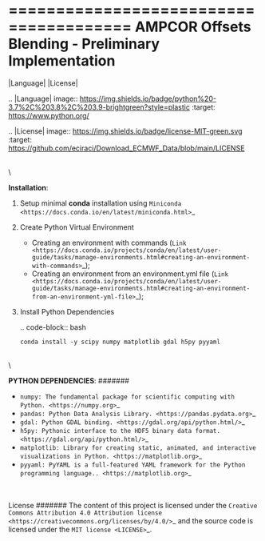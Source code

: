 =======================================
AMPCOR Offsets Blending - Preliminary Implementation
=======================================
|Language|
|License|

.. |Language| image:: https://img.shields.io/badge/python%20-3.7%2C%203.8%2C%203.9-brightgreen?style=plastic
   :target: https://www.python.org/

.. |License| image:: https://img.shields.io/badge/license-MIT-green.svg
   :target: https://github.com/eciraci/Download_ECMWF_Data/blob/main/LICENSE

\
\


**Installation**:

1. Setup minimal **conda** installation using  `Miniconda <https://docs.conda.io/en/latest/miniconda.html>`_
2. Create Python Virtual Environment

    - Creating an environment with commands (`Link <https://docs.conda.io/projects/conda/en/latest/user-guide/tasks/manage-environments.html#creating-an-environment-with-commands>`_);
    - Creating an environment from an environment.yml file (`Link <https://docs.conda.io/projects/conda/en/latest/user-guide/tasks/manage-environments.html#creating-an-environment-from-an-environment-yml-file>`_);

3. Install Python Dependencies

    .. code-block:: bash

       conda install -y scipy numpy matplotlib gdal h5py pyyaml



\
\

**PYTHON DEPENDENCIES**:
#######
 - `numpy: The fundamental package for scientific computing with Python. <https://numpy.org>`_
 - `pandas: Python Data Analysis Library. <https://pandas.pydata.org>`_
 - `gdal: Python GDAL binding. <https://gdal.org/api/python.html/>`_
 - `h5py: Pythonic interface to the HDF5 binary data format. <https://gdal.org/api/python.html/>`_
 - `matplotlib: Library for creating static, animated, and interactive visualizations in Python. <https://matplotlib.org>`_
 - `pyyaml: PyYAML is a full-featured YAML framework for the Python programming language.. <https://matplotlib.org>`_


\
\
License
#######
The content of this project is licensed under the
`Creative Commons Attribution 4.0 Attribution license <https://creativecommons.org/licenses/by/4.0/>`_
and the source code is licensed under the `MIT license <LICENSE>`_.